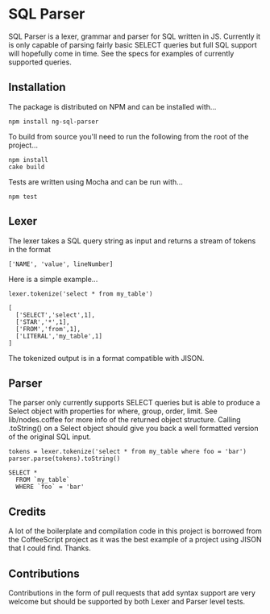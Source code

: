 SQL Parser
==========

SQL Parser is a lexer, grammar and parser for SQL written in JS. Currently it is only capable of parsing fairly basic SELECT queries but full SQL support will hopefully come in time. See the specs for examples of currently supported queries.


Installation
----------

The package is distributed on NPM and can be installed with...

    npm install ng-sql-parser

To build from source you'll need to run the following from the root of the project...

    npm install
    cake build

Tests are written using Mocha and can be run with...

    npm test


Lexer
-----

The lexer takes a SQL query string as input and returns a stream of tokens in the format

    ['NAME', 'value', lineNumber]

Here is a simple example...

    lexer.tokenize('select * from my_table')

    [
      ['SELECT','select',1],
      ['STAR','*',1],
      ['FROM','from',1],
      ['LITERAL','my_table',1]
    ]

The tokenized output is in a format compatible with JISON.


Parser
------

The parser only currently supports SELECT queries but is able to produce a Select object with properties for where, group, order, limit. See lib/nodes.coffee for more info of the returned object structure. Calling .toString() on a Select object should give you back a well formatted version of the original SQL input.

    tokens = lexer.tokenize('select * from my_table where foo = 'bar')
    parser.parse(tokens).toString()

    SELECT *
      FROM `my_table`
      WHERE `foo` = 'bar'


Credits
-------

A lot of the boilerplate and compilation code in this project is borrowed from the CoffeeScript project as it was the best example of a project using JISON that I could find. Thanks.


Contributions
-------------

Contributions in the form of pull requests that add syntax support are very welcome but should be supported by both Lexer and Parser level tests.
